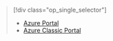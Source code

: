 > [!div class="op_single_selector"]
> * [Azure Portal](../articles/storage/storage-create-storage-account.md)
> * [Azure Classic Portal](../articles/storage/storage-create-storage-account-classic-portal.md)
> 
> 

<!---HONumber=AcomDC_1203_2015-->